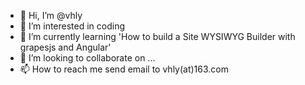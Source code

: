- 👋 Hi, I’m @vhly
- 👀 I’m interested in coding
- 🌱 I’m currently learning 'How to build a Site WYSIWYG Builder with grapesjs and Angular'
- 💞️ I’m looking to collaborate on ...
- 📫 How to reach me send email to vhly(at)163.com

<!---
vhly/vhly is a ✨ special ✨ repository because its `README.md` (this file) appears on your GitHub profile.
You can click the Preview link to take a look at your changes.
--->
